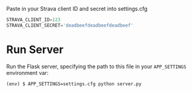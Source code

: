 Paste in your Strava client ID and secret into settings.cfg

```python
STRAVA_CLIENT_ID=123
STRAVA_CLIENT_SECRET='deadbeefdeadbeefdeadbeef'
```

Run Server
==========

Run the Flask server, specifying the path to this file in your `APP_SETTINGS`
environment var:

```
(env) $ APP_SETTINGS=settings.cfg python server.py
```
